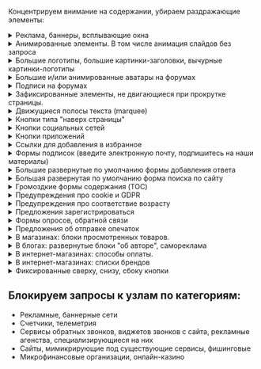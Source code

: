 Концентрируем внимание на содержании, убираем раздражающие элементы:

<!-- realization of spoilers in Markdown: 
https://stackoverflow.com/questions/32814161/how-to-make-spoiler-text-in-github-wiki-pages -->

<details>
    <summary>
        Реклама, баннеры, всплывающие окна
    </summary>
    Да, реклама - двигатель торговли, но зачастую очень уж она навязчивая
</details>

<details>
    <summary>
        Анимированные элементы. В том числе анимация слайдов без запроса
    </summary>
    (пожалуйста, не надо мельтешить)
</details>

<details>
    <summary>
        Большие логотипы, большие картинки-заголовки, вычурные картинки-логотипы
    </summary>
    (можно уже начать читать, а не пролистывать шапку в пол-экрана?)
</details>

<details>
    <summary>
        Большие и/или анимированные аватары на форумах
    </summary>
    (оттягивают на себя непропорционально много внимания)
</details>

<details>
    <summary>
        Подписи на форумах
    </summary>
    (от десятого прочтения одной и той же глубокомысленной фразы радости читателю не добавится)
</details>

<details>
    <summary>
        Зафиксированные элементы, не двигающиеся при прокрутке страницы.
    </summary>
    (при прокрутке текст плавно уходит вверх, а какая-то кнопка остается прибитой гвоздями, отвлекая внимание)
</details>

<details>
    <summary>
        Движущиеся полосы текста (marquee)
    </summary>
    (дизайнеру не хватило места на экране? Или это отголоски старых биржевых сводок?)
</details>

<details>
    <summary>
        Кнопки типа "наверх страницы"
    </summary>
    (отнимающие место и зачастую еще и зафиксированные)
</details>

<details>
    <summary>
        Кнопки социальных сетей
    </summary>
    (возможно, посетитель и захочет вступить в группу, связанную с сайтом, но не надо тыкать ими в лицо)
</details>

<details>
    <summary>
        Кнопки приложений
    </summary>
    (и так понятно, что многие крупные сервисы имеют свои приложения. Если посетитель заинтересуется ими, он отлично найдет их в маркете. Другой вопрос, какого они качества и насколько они нужны)
</details>

<details>
    <summary>
        Ссылки для добавления в избранное
    </summary>
    (это стандартная функция браузера, визуальный мусор не нужен)
</details>

<details>
    <summary>
        Формы подписок (введите электронную почту, подпишитесь на наши материалы)
    </summary>
    (только на отдельной странице сайта)
</details>

<details>
    <summary>
        Большие развернутые по умолчанию формы добавления ответа
    </summary>
    (либо маленькая формочка, либо раскрытие по клику)
</details>

<details>
    <summary>
        Большая развернутая по умолчанию форма поиска по сайту
    </summary>
    (либо маленькая формочка, либо гугл/яндекс/бинг)
</details>

<details>
    <summary>
        Громоздкие формы содержания (TOC)
    </summary>
    (вы читаете книгу с оглавления? С заголовками понятно, давайте уже перейдем на материал, ради которого мы пришли)
</details>

<details>
    <summary>
        Предупреждения про cookie и GDPR
    </summary>    
    (мы понимаем, что вы хотите выполнить требования европейских регуляторов, но эти окна не несут полезной информации)
</details>

<details>
    <summary>
        Предупреждения про соответствие возрасту
    </summary>
    (российские требования или дурость веб-дизайнеров? Но выглядит довольно нелепо.)
</details>

<details>
    <summary>
        Предложения зарегистрироваться
    </summary>
    (кнопки/ссылки в меню вполне достаточно)
</details>

<details>
    <summary>
        Формы опросов, обратной связи
    </summary>
    ("ваше мнение очень важно для нас*"? *На самом деле довольно редко.)
</details>

<details>
    <summary>
        Предложения об отправке опечаток
    </summary>
    (опечаток обычно не случается, а это предупреждение постоянно мозолит глаза)
</details>

<details>
    <summary>
        В магазинах: блоки просмотренных товаров.
    </summary>
    (мы не страдаем потерей памяти. И, возможно, в этот раз пришли в посмотреть совсем другие товары, чем в прошлый раз)
</details>

<details>
    <summary>
        В блогах: развернутые блоки "об авторе", самореклама
    </summary>
    (кнопки/ссылки в меню вполне достаточно. Не стоит на каждой странице пихать читателю свой портрет)
</details>

<details>
    <summary>
        В интернет-магазинах: способы оплаты.
    </summary>
    (чаще всего и с иконками платежных систем)
</details>

<details>
    <summary>
        В интернет-магазинах: списки брендов
    </summary>
    (всех подряд, да. Ужасно полезно.)
</details>

<details>
    <summary>
        Фиксированные сверху, снизу, сбоку кнопки
    </summary>
    (обычно этим страдают интернет-магазины. Поисковым системам разрешаем фиксировать строку, остальным, извините, нет)
</details>


## Блокируем запросы к узлам по категориям:
- Рекламные, баннерные сети
- Счетчики, телеметрия
- Сервисы обратных звонков, виджетов звонков с сайта, рекламные агенства, специализирующиеся на них
- Сайты, мимикрирующие под существующие сервисы, фишинговые
- Микрофинансовые организации, онлайн-казино

